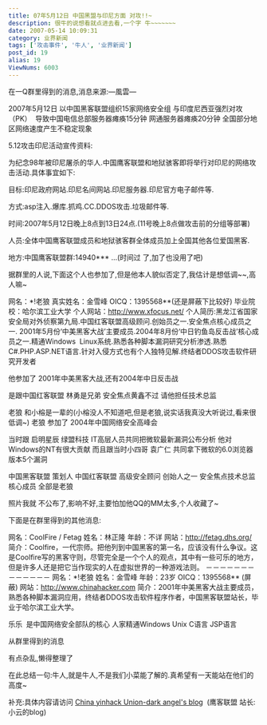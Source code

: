 ```yaml
---
title: 07年5月12日 中国黑盟与印尼方面 对攻!!~
description: 很牛的说想看就点进去看,一个字 牛~~~~~~~
date: 2007-05-14 10:09:31
category: 业界新闻
tags: ['攻击事件', '牛人', '业界新闻']
post_id: 19
alias: 19
ViewNums: 6003
---
```


在一Q群里得到的消息,消息来源:&mdash;風雲&mdash;

2007年5月12日 以中国黑客联盟组织15家网络安全组 与印度尼西亚强烈对攻（PK）  导致中国电信总部服务器瘫痪15分钟 网通服务器瘫痪20分钟 全国部分地区网络速度产生不稳定现象

5.12攻击印尼活动宣传资料:

为纪念98年被印尼屠杀的华人.中国鹰客联盟和地狱骇客即将举行对印尼的网络攻击活动.具体事宜如下:

目标:印尼政府网站.印尼名间网站.印尼服务器.印尼官方电子邮件等.

方式:asp注入.爆库.抓鸡.CC.DDOS攻击.垃圾邮件等.

时间:2007年5月12日晚上8点到13日24点.(11号晚上8点做攻击前的分组等部署)

人员:全体中国鹰客联盟成员和地狱骇客群全体成员加上全国其他各位爱国黑客.

地方:中国鹰客联盟群:14940*** ...(时间过 了,加了也没用了吧)

据群里的人说,下面这个人也参加了,但是他本人貌似否定了,我估计是想低调~~,高人嘛~

网名：*!老狼
真实姓名：金雪峰
OICQ：1395568**(还是屏蔽下比较好)
毕业院校：哈尔滨工业大学
个人网站：<http://www.xfocus.net/>
个人简历:黑龙江省国家安全局对外侦察第九局.中国红客联盟高级顾问.创始员之一.安全焦点核心成员之一. 2001年5月份&lsquo;中美黑客大战&rsquo;主要成员.2004年8月份&lsquo;中日钓鱼岛反击战&rsquo;核心成员之一.精通Windows  Linux系统.熟悉各种脚本漏洞研究分析渗透.熟悉C#.PHP.ASP.NET语言.针对入侵方式也有个人独特见解.终结者DDOS攻击软件研究开发者

他参加了 2001年中美黑客大战,还有2004年中日反击战

是跟中国红客联盟 林勇是兄弟
安全焦点黄鑫不过 请他担任技术总监

老狼 和小榕是一辈的(小榕没人不知道吧,但是老狼,说实话我真没大听说过,看来很低调~)
老狼 参加了 2004年中国网络安全高峰会

当时跟 启明星辰
绿盟科技 IT高层人员共同把微软最新漏洞公布分析
他对 Windows的NT有很大贡献
而且跟当时小四哥 袁广仁 共同拿下微软的6.0浏览器版本5个漏洞

中国黑客联盟 策划人
中国红客联盟 高级安全顾问 创始人之一
安全焦点技术总监 核心成员
全部是老狼

照片我就 不公布了,影响不好,主要怕加他QQ的MM太多,个人收藏了~

下面是在群里得到的其他消息:

网名：CoolFire / Fetag 姓名：林正隆 年龄：不详 网站：<http://fetag.dhs.org/> 简介：Coolfire，一代宗师。把他列到中国黑客的第一名，应该没有什么争议。这是Coolfire写的黑客守则，尽管完全是一个个人的观点，其中有一些可乐的地方，但是许多人还是把它当作现实的人在虚拟世界的一种游戏法则。 －－－－－－－－－－－－－ 网名：*!老狼 姓名：金雪峰 年龄：23岁 OICQ：1395568** (屏蔽) 网站：<http://www.chinahacker.com> 简介：2001年中美黑客大战主要成员，熟悉各种脚本漏洞应用，终结者DDOS攻击软件程序作者，中国黑客联盟站长，毕业于哈尔滨工业大学。

乐乐  是中国网络安全部队的核心
人家精通Windows Unix C语言 JSP语言

从群里得到的消息

有点杂乱,懒得整理了

在此总结一句:牛人,就是牛人,不是我们小菜能了解的.真希望有一天能站在他们的高度~

补充:具体内容请访问 [China yinhack Union-dark angel's blog](http://hi.baidu.com/yinhack "yinhack的空间 http://hi.baidu.com/yinhack")  (鹰客联盟 站长:小云的blog)

